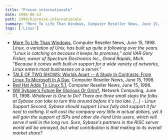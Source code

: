 ```yaml
---
title: "Presse internationale"
date: 1998-06-13
path: 1998/6/presse-internationale
summary: "More To Life Than Windows, Computer Reseller News, June 15, 1998."
tags: ['Linux']
---
```


<UL>

<LI><A HREF="http://www.techweb.com/se/directlink.cgi?CRN19980615S0133">More To Life Than Windows</A>, Computer Reseller News, June 15, 1998.
<EM>Linux, a variation of Unix, has built up quite a following over
the years. "Linux is catching on because it keeps its promises," said
VAR Gary Fisher, owner of Spectrum Electronics Inc., Grand Rapids,
Mich. "Because it comes with built-in support for a wide variety of
networks, Linux enters most businesses on a server."</EM>
<LI><A HREF="http://www.techweb.com/se/directlink.cgi?CRN19980615S0138">TALE OF TWO SHOWS: Worlds Apart -- A Study In Contrasts: From Linux
To Microsoft In A Day</A>,
Computer Reseller News, June 15, 1998.
<LI><A HREF="http://www.techweb.com/se/directlink.cgi?CRN19980615S0141">Red Hat Adds To Linux 5.1</A>, Computer Reseller News, June 15, 1998.
<LI><A HREF="http://www.techweb.com/se/directlink.cgi?NWC19980601S0011">Will Sybase's Future Be Glorious Or Grim?</A>,
Network Computing, June 01, 1998.
<EM>Whatever Is One to Do? There are three small steps the folks at
Sybase can take to turn this around before it's too late.
[...] - Linux Support Second, Sybase should support Linux fully and
support it for next to nothing. It will cost the company very little in
actual dollars, yet it will gain the support of ISPs and other die-hard
Unix users, which will serve it well in the long run. Sure, Sybase's
partners in the RISC server world will be annoyed, but what contribution
is that making to its overall market share?</EM>
</UL>


